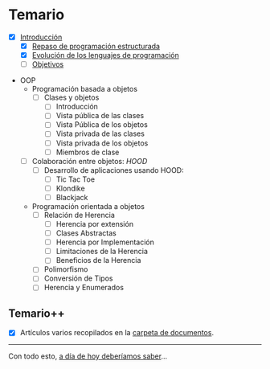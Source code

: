 # Temario

- [x] [Introducción](introduccion.md)
  - [x] [Repaso de programación estructurada](https://github.com/mmasias/23-24-prg1/blob/main/temario/README.md)
  - [x] [Evolución de los lenguajes de programación](evolucion.md)
  - [ ] [Objetivos](pooObjetivos.md)
- OOP
  - Programación basada a objetos
    - [ ] Clases y objetos
      - [ ] Introducción
      - [ ] Vista pública de las clases
      - [ ] Vista Pública de los objetos
      - [ ] Vista privada de las clases
      - [ ] Vista privada de los objetos
      - [ ] Miembros de clase
  - [ ] Colaboración entre objetos: *HOOD*
    - [ ] Desarrollo de aplicaciones usando HOOD:
      - [ ] Tic Tac Toe
      - [ ] Klondike
      - [ ] Blackjack
  - Programación orientada a objetos
    - [ ] Relación de Herencia
      - [ ] Herencia por extensión
      - [ ] Clases Abstractas
      - [ ] Herencia por Implementación
      - [ ] Limitaciones de la Herencia
      - [ ] Beneficios de la Herencia
    - [ ] Polimorfismo
    - [ ] Conversión de Tipos
    - [ ] Herencia y Enumerados

## Temario++

- [x] Artículos varios recopilados en la [carpeta de documentos](/documentos/README.md).

---

Con todo esto, [a día de hoy deberíamos saber](aDiaDeHoy.md)...
